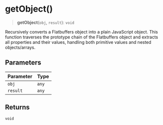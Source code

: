 # getObject()

> **getObject**(`obj`, `result`): `void`

Recursively converts a Flatbuffers object into a plain JavaScript object. This function traverses the prototype chain of the Flatbuffers object and extracts all properties and their values, handling both primitive values and nested objects/arrays.

## Parameters

| Parameter | Type |
| :------ | :------ |
| `obj` | `any` |
| `result` | `any` |

## Returns

`void`
